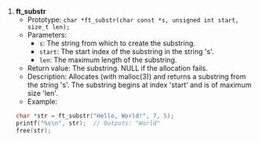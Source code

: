 1. **ft_substr**
    - Prototype: `char *ft_substr(char const *s, unsigned int start, size_t len);`
    - Parameters:
        - `s`: The string from which to create the substring.
        - `start`: The start index of the substring in the string 's'.
        - `len`: The maximum length of the substring.
    - Return value: The substring. NULL if the allocation fails.
    - Description: Allocates (with malloc(3)) and returns a substring from the string 's'. The substring begins at index 'start' and is of maximum size 'len'.
    - Example:
    ```c
    char *str = ft_substr("Hello, World!", 7, 5);
    printf("%s\n", str);  // Outputs: "World"
    free(str);
    ```
